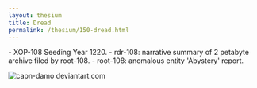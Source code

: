 ```yaml
---
layout: thesium
title: Dread
permalink: /thesium/150-dread.html
---
```


<div class="quote-heading">
- XOP-108 Seeding Year 1220.
- rdr-108: narrative summary of 2 petabyte archive filed by root-108.  
- root-108: anomalous entity 'Abystery' report.
</div>

![capn-damo deviantart.com](https://images-wixmp-ed30a86b8c4ca887773594c2.wixmp.com/f/87157177-c2fc-4877-91ea-2841f6f9bd16/dd2edci-39d4e4ea-3b5f-4fd8-86ab-8616fd7bdf50.jpg?token=eyJ0eXAiOiJKV1QiLCJhbGciOiJIUzI1NiJ9.eyJzdWIiOiJ1cm46YXBwOjdlMGQxODg5ODIyNjQzNzNhNWYwZDQxNWVhMGQyNmUwIiwiaXNzIjoidXJuOmFwcDo3ZTBkMTg4OTgyMjY0MzczYTVmMGQ0MTVlYTBkMjZlMCIsIm9iaiI6W1t7InBhdGgiOiJcL2ZcLzg3MTU3MTc3LWMyZmMtNDg3Ny05MWVhLTI4NDFmNmY5YmQxNlwvZGQyZWRjaS0zOWQ0ZTRlYS0zYjVmLTRmZDgtODZhYi04NjE2ZmQ3YmRmNTAuanBnIn1dXSwiYXVkIjpbInVybjpzZXJ2aWNlOmZpbGUuZG93bmxvYWQiXX0.VOtoI_VSZjpRy6f3XReo0ogSLLpPKTYuOVM-3mW5Gq4)
